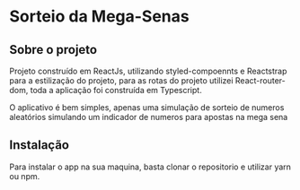 <h1>Sorteio da Mega-Senas</h1>


<h2>Sobre o projeto</h2>
<p>Projeto construído em ReactJs, utilizando styled-compoennts e Reactstrap para a estilização do projeto, para as rotas do projeto utilizei React-router-dom, toda a aplicação foi construída em Typescript.</p>
<p> O aplicativo é bem simples, apenas uma simulação de sorteio de numeros aleatórios simulando um indicador de numeros para apostas na mega sena</p>

<h2>Instalação</h2>
<p> Para instalar o app na sua maquina, basta clonar o repositorio e utilizar yarn ou npm.</p>

